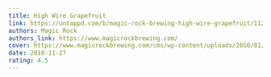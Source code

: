 ```yaml
---
title: High Wire Grapefruit
link: https://untappd.com/b/magic-rock-brewing-high-wire-grapefruit/1127731/
authors: Magic Rock
authors_link: https://www.magicrockbrewing.com/
cover: https://www.magicrockbrewing.com/cms/wp-content/uploads/2016/01/HWGF-2018-pump-clip.png
date: 2018-11-27
rating: 4.5
---
```

